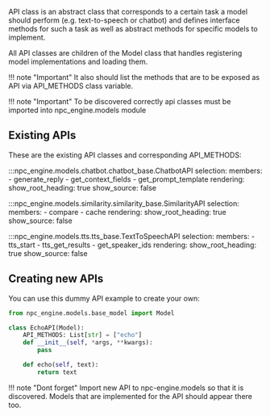 API class is an abstract class that corresponds to a certain task a model should perform 
(e.g. text-to-speech or chatbot) and defines interface methods for such a task 
as well as abstract methods for specific models to implement.

All API classes are children of the Model class that handles registering model implementations and loading them.

!!! note "Important"
    It also should list the methods that are to be exposed as API via API_METHODS class variable.

!!! note "Important"
    To be discovered correctly api classes must be imported into npc_engine.models module

## Existing APIs

These are the existing API classes and corresponding API_METHODS:

:::npc_engine.models.chatbot.chatbot_base.ChatbotAPI
    selection:
        members:
            - generate_reply
            - get_context_fields
            - get_prompt_template
    rendering:
      show_root_heading: true
      show_source: false

:::npc_engine.models.similarity.similarity_base.SimilarityAPI
    selection:
        members:
            - compare
            - cache
    rendering:
      show_root_heading: true
      show_source: false

:::npc_engine.models.tts.tts_base.TextToSpeechAPI
    selection:
        members:
            - tts_start
            - tts_get_results
            - get_speaker_ids
    rendering:
      show_root_heading: true
      show_source: false

## Creating new APIs

You can use this dummy API example to create your own:

```python
from npc_engine.models.base_model import Model

class EchoAPI(Model):
    API_METHODS: List[str] = ["echo"]
    def __init__(self, *args, **kwargs):
        pass

    def echo(self, text):
        return text
```

!!! note "Dont forget"
    Import new API to npc-engine.models so that it is discovered. Models that are implemented for the API should appear there too. 
